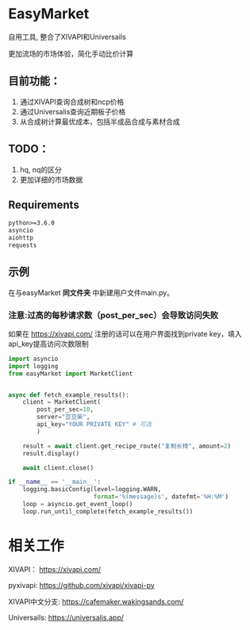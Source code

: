 
# EasyMarket
自用工具, 整合了XIVAPI和Universails

更加流场的市场体验，简化手动比价计算

## 目前功能：

1. 通过XIVAPI查询合成树和ncp价格
2. 通过Universalis查询近期板子价格
3. 从合成树计算最优成本，包括半成品合成与素材合成

## TODO：

1. hq, nq的区分
2. 更加详细的市场数据

## Requirements
```txt
python>=3.6.0
asyncio
aiohttp
requests
```

## 示例
在与easyMarket **同文件夹** 中新建用户文件main.py。

### 注意:过高的每秒请求数（post_per_sec）会导致访问失败

如果在 https://xivapi.com/ 注册的话可以在用户界面找到private key，填入api_key提高访问次数限制
```python
import asyncio
import logging
from easyMarket import MarketClient


async def fetch_example_results():
    client = MarketClient(
        post_per_sec=10,
        server="豆豆柴",
        api_key="YOUR PRIVATE KEY" # 可选
        )

    result = await client.get_recipe_route("复制长椅", amount=2)
    result.display()

    await client.close()

if __name__ == '__main__':
    logging.basicConfig(level=logging.WARN,
                        format='%(message)s', datefmt='%H:%M')
    loop = asyncio.get_event_loop()
    loop.run_until_complete(fetch_example_results())
```

# 相关工作
XIVAPI： https://xivapi.com/

pyxivapi: https://github.com/xivapi/xivapi-py

XIVAPI中文分支: https://cafemaker.wakingsands.com/

Universails: https://universalis.app/
